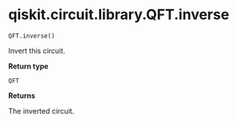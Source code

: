 # qiskit.circuit.library.QFT.inverse

`QFT.inverse()`

Invert this circuit.

**Return type**

`QFT`

**Returns**

The inverted circuit.
